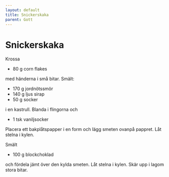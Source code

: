 ```yaml
---
layout: default
title: Snickerskaka
parent: Gott
---
```

# Snickerskaka

Krossa

* 80 g corn flakes

med händerna i små bitar. Smält:

* 170 g jordnötssmör
* 140 g ljus sirap
* 50 g socker

i en kastrull. Blanda i flingorna och 

* 1 tsk vaniljsocker

Placera ett bakplåtspapper i en form och lägg smeten ovanpå pappret. Låt stelna i kylen.

Smält

* 100 g blockchoklad

och fördela jämt över den kylda smeten. Låt stelna i kylen. Skär upp i lagom stora bitar.
